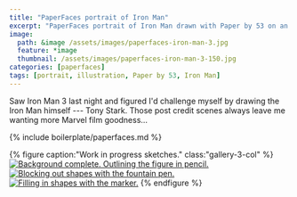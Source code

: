 ```yaml
---
title: "PaperFaces portrait of Iron Man"
excerpt: "PaperFaces portrait of Iron Man drawn with Paper by 53 on an iPad."
image: 
  path: &image /assets/images/paperfaces-iron-man-3.jpg 
  feature: *image
  thumbnail: /assets/images/paperfaces-iron-man-3-150.jpg
categories: [paperfaces]
tags: [portrait, illustration, Paper by 53, Iron Man]
---
```


Saw Iron Man 3 last night and figured I'd challenge myself by drawing the Iron Man himself --- Tony Stark. Those post credit scenes always leave me wanting more Marvel film goodness…

{% include boilerplate/paperfaces.md %}

{% figure caption:"Work in progress sketches." class:"gallery-3-col" %}
[![Background complete. Outlining the figure in pencil.](/assets/images/paperfaces-iron-man-3-wip-1-230.jpg)](/assets/images/paperfaces-iron-man-3-wip-1-lg.jpg)
[![Blocking out shapes with the fountain pen.](/assets/images/paperfaces-iron-man-3-wip-2-230.jpg)](/assets/images/paperfaces-iron-man-3-wip-2-lg.jpg)
[![Filling in shapes with the marker.](/assets/images/paperfaces-iron-man-3-wip-3-230.jpg)](/assets/images/paperfaces-iron-man-3-wip-3-lg.jpg)
{% endfigure %}
